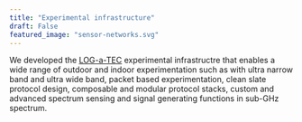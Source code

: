 ```yaml
---
title: "Experimental infrastructure"
draft: False
featured_image: "sensor-networks.svg"
---
```


We developed the [LOG-a-TEC](http://log-a-tec.eu) experimental infrastructre that enables a wide range of outdoor and indoor experimentation such as with ultra narrow band and ultra wide band, packet based experimentation, clean slate protocol design, composable and modular protocol stacks, custom and advanced spectrum sensing and signal generating functions in sub-GHz spectrum. 
